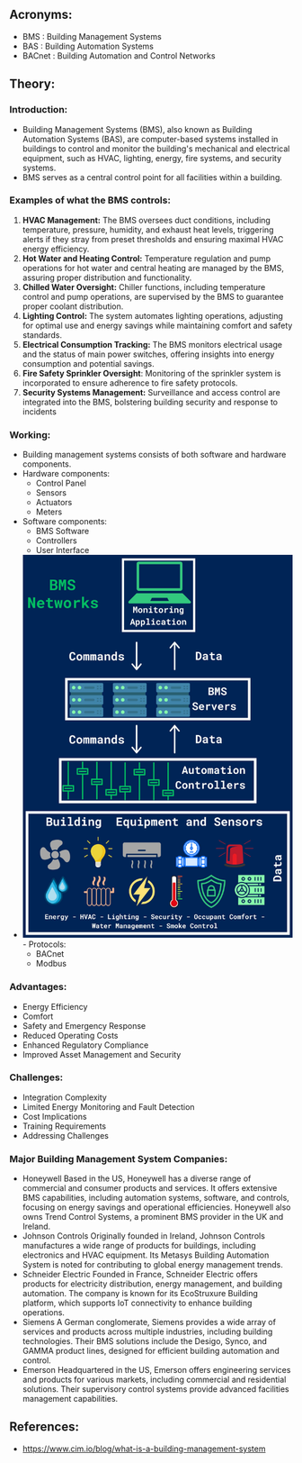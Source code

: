 ## Acronyms:
- BMS : Building Management Systems
- BAS : Building Automation Systems
- BACnet : Building Automation and Control Networks

## Theory:
### Introduction:
- Building Management Systems (BMS), also known as Building Automation Systems (BAS), are computer-based systems installed in buildings to control and monitor the building's mechanical and electrical equipment, such as HVAC, lighting, energy, fire systems, and security systems.
- BMS serves as a central control point for all facilities within a building.
### Examples of what the BMS controls:
1. **HVAC Management:** The BMS oversees duct conditions, including temperature, pressure, humidity, and exhaust heat levels, triggering alerts if they stray from preset thresholds and ensuring maximal HVAC energy efficiency.
2. **Hot Water and Heating Control:** Temperature regulation and pump operations for hot water and central heating are managed by the BMS, assuring proper distribution and functionality.
3. **Chilled Water Oversight:** Chiller functions, including temperature control and pump operations, are supervised by the BMS to guarantee proper coolant distribution.
4. **Lighting Control:** The system automates lighting operations, adjusting for optimal use and energy savings while maintaining comfort and safety standards.
5. **Electrical Consumption Tracking:** The BMS monitors electrical usage and the status of main power switches, offering insights into energy consumption and potential savings.
6. **Fire Safety Sprinkler Oversight**: Monitoring of the sprinkler system is incorporated to ensure adherence to fire safety protocols.
7. **Security Systems Management:** Surveillance and access control are integrated into the BMS, bolstering building security and response to incidents
### Working:
- Building management systems consists of both software and hardware components.
- Hardware components:
	- Control Panel
	- Sensors
	- Actuators
	- Meters
- Software components:
	- BMS Software
	- Controllers
	- User Interface
- ![Pasted image 20250715100024.png](Media/Pasted%20image%2020250715100024.png)- Protocols:
	- BACnet
	- Modbus
### Advantages:
- Energy Efficiency
- Comfort
- Safety and Emergency Response
- Reduced Operating Costs
- Enhanced Regulatory Compliance
- Improved Asset Management and Security
### Challenges:
- Integration Complexity
- Limited Energy Monitoring and Fault Detection
- Cost Implications
- Training Requirements
- Addressing Challenges
### Major Building Management System Companies:
- Honeywell
	Based in the US, Honeywell has a diverse range of commercial and consumer products and services. It offers extensive BMS capabilities, including automation systems, software, and controls, focusing on energy savings and operational efficiencies. Honeywell also owns Trend Control Systems, a prominent BMS provider in the UK and Ireland.
- Johnson Controls
	Originally founded in Ireland, Johnson Controls manufactures a wide range of products for buildings, including electronics and HVAC equipment. Its Metasys Building Automation System is noted for contributing to global energy management trends. 
- Schneider Electric
	Founded in France, Schneider Electric offers products for electricity distribution, energy management, and building automation. The company is known for its EcoStruxure Building platform, which supports IoT connectivity to enhance building operations. 
- Siemens
	A German conglomerate, Siemens provides a wide array of services and products across multiple industries, including building technologies. Their BMS solutions include the Desigo, Synco, and GAMMA product lines, designed for efficient building automation and control.
- Emerson
	Headquartered in the US, Emerson offers engineering services and products for various markets, including commercial and residential solutions. Their supervisory control systems provide advanced facilities management capabilities.

## References:
- https://www.cim.io/blog/what-is-a-building-management-system